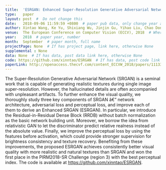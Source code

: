 ```yaml
---
title:  'ESRGAN: Enhanced Super-Resolution Generative Adversarial Networks'  #  Paper title, covered by ''
type:   paper
layout: post  #  Do not change this
date:   2018-09-06 11:59:59 +0800  # paper pub data, only change year and month according to this format
author: Xintao Wang, Ke Yu, Shixiang Wu, Jinjin Gu, Yihao Liu, Chao Dong, Yu Qiao, Chen Change Loy  # authors information
venue:  The European Conference on Computer Vision (ECCV), 2018  # Where it be, ICCV and CVPR remove IEEE Conference on, 
year:   2018  # paper year, number
month:  September  # paper month, full name
projectPage: None  # If has project page, link here, otherwise None
supplemental : None
data: None  # If has data, post data link here, otherwise None
code: https://github.com/xinntao/ESRGAN  # If has data, post code link here, otherwise None
paperLink: http://openaccess.thecvf.com/content_ECCVW_2018/papers/11133/Wang_ESRGAN_Enhanced_Super-Resolution_Generative_Adversarial_Networks_ECCVW_2018_paper.pdf  # post paper pdf link here
---
```


The Super-Resolution Generative Adversarial Network (SRGAN) is a seminal work that is capable of generating realistic textures during single image super-resolution. However, the hallucinated details are often accompanied with unpleasant artifacts. To further enhance the visual quality, we thoroughly study three key components of SRGAN â€“ network architecture, adversarial loss and perceptual loss, and improve each of them to derive an Enhanced SRGAN (ESRGAN). In particular, we introduce the Residual-in-Residual Dense Block (RRDB) without batch normalization as the basic network building unit. Moreover, we borrow the idea from relativistic GAN to let the discriminator predict relative realness instead of the absolute value. Finally, we improve the perceptual loss by using the features before activation, which could provide stronger supervision for brightness consistency and texture recovery. Benefiting from these improvements, the proposed ESRGAN achieves consistently better visual quality with more realistic and natural textures than SRGAN and won the first place in the PIRM2018-SR Challenge (region 3) with the best perceptual index. The code is available at https://github.com/xinntao/ESRGAN.